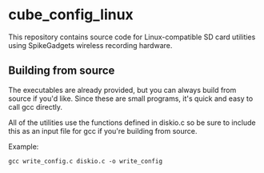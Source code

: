 # cube_config_linux # 

This repository contains source code for Linux-compatible SD card utilities using SpikeGadgets 
wireless recording hardware. 

## Building from source ##
The executables are already provided, but you can always build from source if you'd like. Since 
these are small programs, it's quick and easy to call gcc directly.

All of the utilities use the functions defined in diskio.c so be sure to include this as 
an input file for gcc if you're building from source.

Example:

```gcc write_config.c diskio.c -o write_config```